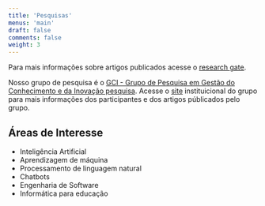 ```yaml
---
title: 'Pesquisas'
menus: 'main'
draft: false
comments: false
weight: 3
---
```


Para mais informações sobre artigos publicados acesse o [research gate](https://www.researchgate.net/profile/Giseldo-Neo).

Nosso grupo de pesquisa é o [GCI - Grupo de Pesquisa em Gestão do Conhecimento e da Inovação pesquisa](https://sites.google.com/view/grupogci). Acesse o [site](https://sites.google.com/view/grupogci) instituicional do grupo  para mais informações dos participantes e dos artigos públicados pelo grupo.

## Áreas de Interesse

* Inteligência Artificial
* Aprendizagem de máquina
* Processamento de linguagem natural
* Chatbots
* Engenharia de Software
* Informática para educação


 
